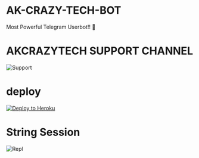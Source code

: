 # AK-CRAZY-TECH-BOT
Most Powerful Telegram Userbot!! 🤗
# AKCRAZYTECH SUPPORT CHANNEL
<a herf="https://t.me/AkcrazytechOfficial"> <img src="https://telegra.ph/file/a22101469135f82c1c51b.jpg" alt="Support" /></a></p>

# deploy
<a href="https://dashboard.heroku.com/new?button-url=https%3A%2F%2Fgithub.com%2FMarshmellow098%2FAK-CRAZY-TECH-BOT&template=https%3A%2F%2Fgithub.com%2FMarshmellow098%2FAK-CRAZY-TECH-BOT%2Fblob%2Fmain"> <img src="https://www2.assets.heroku.com/assets/elements/elements-buttons-2-4867044559069b937ba0fd078f5604f310a49928bd1b59fb3d2f0ff96e0d97c8.svg" alt="Deploy to Heroku" /></a></p>
# String Session
<a herf="https://repl.it/@Akcrazytech/Akcrazytech#main.py"> <img src="https://telegra.ph/file/6ba2efa8f31830d3f725f.jpg" alt="Repl" /></a></p>
